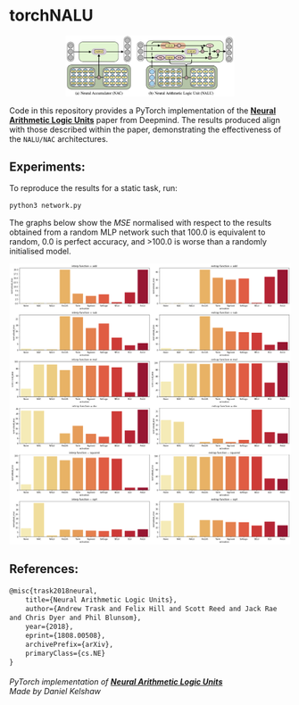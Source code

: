 # torchNALU

<p align=center>
<img src="./media/nalu_nac_architecture.png" width=60%/>
</p>

Code in this repository provides a PyTorch implementation of the
[**Neural Arithmetic Logic Units**](https://arxiv.org/abs/1808.00508)
paper from Deepmind. The results produced align with those described
within the paper, demonstrating the effectiveness of the `NALU/NAC`
architectures.

## **Experiments:**

To reproduce the results for a static task, run:

```bash
python3 network.py
```

The graphs below show the *MSE* normalised with respect to the results
obtained from a random MLP network such that 100.0 is equivalent to
random, 0.0 is perfect accuracy, and >100.0 is worse than a randomly
initialised model.

<p align=center>
<img src="./media/normalised_mse.png"/>
</p>

## **References:**

```
@misc{trask2018neural,
    title={Neural Arithmetic Logic Units},
    author={Andrew Trask and Felix Hill and Scott Reed and Jack Rae and Chris Dyer and Phil Blunsom},
    year={2018},
    eprint={1808.00508},
    archivePrefix={arXiv},
    primaryClass={cs.NE}
}
```

###### PyTorch implementation of **[Neural Arithmetic Logic Units](https://arxiv.org/abs/1808.00508)**<br>Made by Daniel Kelshaw
